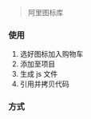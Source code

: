 <!--
title: 30-IconFont
sort:
-->

> 阿里图标库

### 使用

1. 选好图标加入购物车
2. 添加至项目
3. 生成 js 文件
4. 引用并拷贝代码

### 方式

